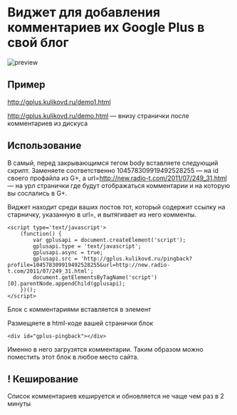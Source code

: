 Виджет для добавления комментариев их Google Plus в свой блог
============================================================

![preview](http://gplus.kulikovd.ru/gplus-preview.jpg)

Пример
------

http://gplus.kulikovd.ru/demo1.html

http://gplus.kulikovd.ru/demo.html — внизу странички после комментариев из дискуса


Использование
-------------

В самый, перед закрывающимся тегом body вставляете следующий скрипт.
Заменяете соответственно 104578309919492528255 — на id своего профайла из G+, а url=http://new.radio-t.com/2011/07/249_31.html — на урл странички где будут отображаться комментарии и на которую вы сослались в G+.

Виджет находит среди ваших постов тот, который содержит ссылку на старничку, указанную в url=,
и вытягивает из него комменты.

	<script type='text/javascript'>
	    (function() {
	        var gplusapi = document.createElement('script');
	        gplusapi.type = 'text/javascript';
	        gplusapi.async = true;
	        gplusapi.src = 'http://gplus.kulikovd.ru/pingback?profile=104578309919492528255&url=http://new.radio-t.com/2011/07/249_31.html';
	        document.getElementsByTagName('script')[0].parentNode.appendChild(gplusapi);
	    })();
	</script>
	
Блок с комментариями вставляется в элемент <div id="gplus-pingback"></div>
Размещяете в html-коде вашей странички блок 

	<div id="gplus-pingback"></div>

Именно в него загрузятся комментарии. Таким образом можно поместить этот блок в любое место сайта.


! Кеширование
----------

Список комментариев кешируется и обновляется не чаще чем раз в 2 минуты